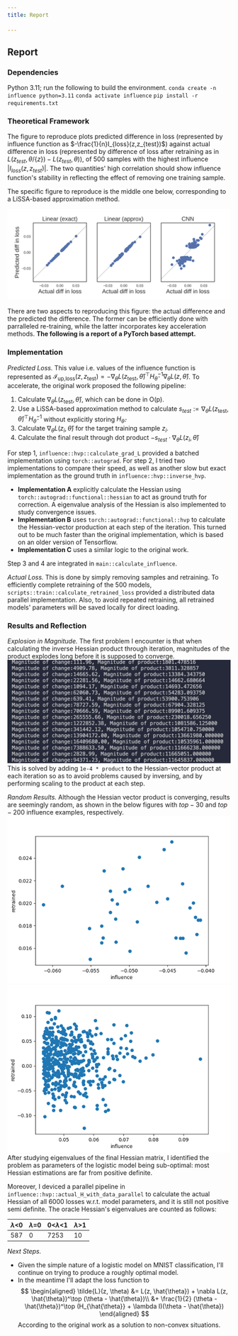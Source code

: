 ```yaml
---
title: Report

---
```


## Report

### Dependencies
Python 3.11; run the following to build the environment.
`conda create -n influence python=3.11`
`conda activate influence`
`pip install -r requirements.txt`
### Theoretical Framework
The figure to reproduce plots predicted difference in loss (represented by influence function as $-\frac{1}{n}I_{loss}(z,z_{test})$) against actual difference in loss (represented by difference of loss after retraining as in $L(z_{test}, \theta/\{z\}) - L(z_{test}, \theta)$), of 500 samples with the highest influence $|I_{loss}(z,z_{test})|$. The two quantities' high correlation should show influence function's stability in reflecting the effect of removing one training sample.

The specific figure to reproduce is the middle one below, corresponding to a LiSSA-based approximation method.

![Screenshot 2025-01-15 at 09.59.49](assets/1.png)

There are two aspects to reproducing this figure: the actual difference and the predicted the difference. The former can be efficiently done with parralleled re-training, while the latter incorporates key acceleration methods. **The following is a report of a PyTorch based attempt.**
### Implementation
*Predicted Loss.* This value i.e. values of the influence function is represented as $\mathcal{I}_{\text{up,loss}}(z, z_{\text{test}}) = - \nabla_{\theta} L(z_{\text{test}}, \hat{\theta})^\top H_{\hat{\theta}}^{-1} \nabla_{\theta} L(z, \hat{\theta})$. To accelerate, the original work proposed the following pipeline:
1. Calculate $\nabla_{\theta} L(z_{\text{test}}, \hat{\theta})$, which can be done in O\(p\).
2. Use a LiSSA-based approximation method to calculate $s_{test} := \nabla_{\theta} L(z_{\text{test}}, \hat{\theta})^\top H_{\hat{\theta}}^{-1}$ without explicitly storing $H_{\hat{\theta}}$. 
3. Calculate $\nabla_{\theta} L(z_i, \hat{\theta})$ for the target training sample $z_i$.
4. Calculate the final result through dot product $-s_{test}\cdot \nabla_{\theta} L(z_i, \hat{\theta})$

For step 1, `influence::hvp::calculate_grad_L` provided a batched implementation using `torch::autograd`. 
For step 2, I tried two implementations to compare their speed, as well as another slow but exact implementation as the ground truth in `influence::hvp::inverse_hvp`. 
* **Implementation A** explicitly calculate the Hessian using `torch::autograd::functional::hessian` to act as ground truth for correction. A eigenvalue analysis of the Hessian is also implemented to study convergence issues.
* **Implementation B** uses `torch::autograd::functional::hvp` to calculate the Hessian-vector production at each step of the iteration. This turned out to be much faster than the original implementation, which is based on an older version of Tensorflow.
* **Implementation C** uses a similar logic to the original work.

Step 3 and 4 are integrated in `main::calculate_influence`.

*Actual Loss.* This is done by simply removing samples and retraining. To efficiently complete retraining of the 500 models, `scripts::train::calculate_retrained_loss` provided a distributed data parallel implementation. Also, to avoid repeated retraining, all retrained models' parameters will be saved locally for direct loading.
### Results and Reflection
*Explosion in Magnitude.* The first problem I encounter is that when calculating the inverse Hessian product through iteration, magnitudes of the product explodes long before it is supposed to converge. 
![Screenshot 2025-01-15 at 18.01.55](assets/2.png)
 This is solved by adding `1e-4 * product` to the Hessian-vector product at each iteration so as to avoid problems caused by inversing, and by performing scaling to the product at each step.
 
*Random Results.* Although the Hessian vector product is converging, results are seemingly random, as shown in the below figures with $top-30$ and $top-200$ influence examples, respectively.
![figure1](assets/3.png)
![figure2](assets/4.png)
After studying eigenvalues of the final Hessian matrix, I identified the problem as parameters of the logistic model being sub-optimal: most Hessian estimations are far from positive definite.

Moreover, I deviced a parallel pipeline in `influence::hvp::actual_H_with_data_parallel` to calculate the actual Hessian of all 6000 losses w.r.t. model parameters, and it is still not positive semi definite. The oracle Hessian's eigenvalues are counted as follows:

| $\lambda$<0 | $\lambda$=0 | 0<$\lambda$<1 | $\lambda$>1    |
| -------- | -------- | -------- | --- |
| 587     | 0     | 7253     |  10  |

*Next Steps.* 
* Given the simple nature of a logistic model on MNIST classification, I'll continue on trying to produce a roughly optimal model.
* In the meantime I'll adapt the loss function to $$ \begin{aligned}
\tilde{L}(z, \theta) &= L(z, \hat{\theta}) + 
\nabla L(z, \hat{\theta})^\top (\theta - \hat{\theta})\\
&+ \frac{1}{2} (\theta - \hat{\theta})^\top (H_{\hat{\theta}} + \lambda I)(\theta - \hat{\theta})
\end{aligned} $$ According to the original work as a solution to non-convex situations.

